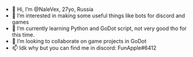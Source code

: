 - 👋 Hi, I’m @NaleVex, 27yo, Russia
- 👀 I’m interested in making some useful things like bots for discord and games
- 🌱 I’m currently learning Python and GoDot script, not very good tho for this time.
- 💞️ I’m looking to collaborate on game projects in GoDot
- 📫 Idk why but you can find me in discord: FunApple#6412

<!---
NaleVex/NaleVex is a ✨ special ✨ repository because its `README.md` (this file) appears on your GitHub profile.
You can click the Preview link to take a look at your changes.
--->
